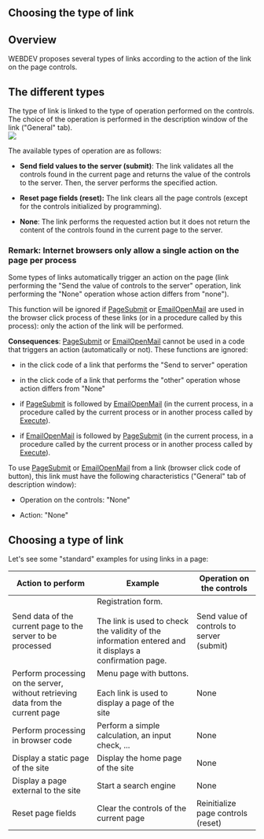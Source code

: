 
## Choosing the type of link
			



<a name="NOTE1"></a>
<a name="NOTE1_1"></a>


## Overview
<a name="overview_ELTTEXTE000190"></a>
WEBDEV proposes several types of links according to the action of the link on the page controls.

<a name="NOTE2"></a>
<a name="NOTE2_1"></a>


## The different types
<a name="the_different_types_ELTTEXTE000214"></a>
The type of link is linked to the type of operation performed on the controls. The choice of the operation is performed in the description window of the link ("General" tab).<br>![](https://doc.pcsoft.fr/en-US/images/image.awp?langid=3&name=Type_Lien%20-%20HC%20N%B0001.gif)


The available types of operation are as follows:

- **Send field values to the server (submit)**: 
	The link validates all the controls found in the current page and returns the value of the controls to the server. Then, the server performs the specified action.

- **Reset page fields (reset):**
	The link clears all the page controls (except for the controls initialized by programming).

- **None**: 
	The link performs the requested action but it does not return the content of the controls found in the current page to the server.



<a name="NOTE2_2"></a>


### Remark: Internet browsers only allow a single action on the page per process
<a name="remark_internet_browsers_only_allow_single_action_the_page_per_process_ELTPARAGRAPHE000037"></a>

Some types of links automatically trigger an action on the page (link performing the "Send the value of controls to the server" operation, link performing the "None" operation whose action differs from "none").

This function will be ignored if [PageSubmit](../WDLang2/3058020.md) or [EmailOpenMail](../WDLang2/3032021.md) are used in the browser click process of these links (or in a procedure called by this process): only the action of the link will be performed.

**Consequences**: [PageSubmit](../WDLang2/3058020.md) or [EmailOpenMail](../WDLang2/3032021.md) cannot be used in a code that triggers an action (automatically or not). These functions are ignored:

- in the click code of a link that performs the "Send to server" operation

- in the click code of a link that performs the "other" operation whose action differs from "None"

- if [PageSubmit](../WDLang2/3058020.md) is followed by [EmailOpenMail](../WDLang2/3032021.md) (in the current process, in a procedure called by the current process or in another process called by [Execute](../WDLang1/3013041.md)).

- if [EmailOpenMail](../WDLang2/3032021.md) is followed by [PageSubmit](../WDLang2/3058020.md) (in the current process, in a procedure called by the current process or in another process called by [Execute](../WDLang1/3013041.md)).




To use [PageSubmit](../WDLang2/3058020.md) or [EmailOpenMail](../WDLang2/3032021.md) from a link (browser click code of button), this link must have the following characteristics ("General" tab of description window):

- Operation on the controls: "None"

- Action: "None"




<a name="NOTE3"></a>
<a name="NOTE3_1"></a>


## Choosing a type of link
<a name="choosing_type_link_ELTTEXTE000244"></a>
Let's see some "standard" examples for using links in a page:

| Action to perform | Example | Operation on the controls |
| --- | --- | --- |
| Send data of the current page to the server to be processed | Registration form.<br><br>The link is used to check the validity of the information entered and it displays a confirmation page. | Send value of controls to server (submit) |
| Perform processing on the server, without retrieving data from the current page | Menu page with buttons.<br><br>Each link is used to display a page of the site | None |
| Perform processing in browser code | Perform a simple calculation, an input check, ... | None |
| Display a static page of the site | Display the home page of the site | None |
| Display a page external to the site | Start a search engine | None |
| Reset page fields | Clear the controls of the current page | Reinitialize page controls (reset) |




